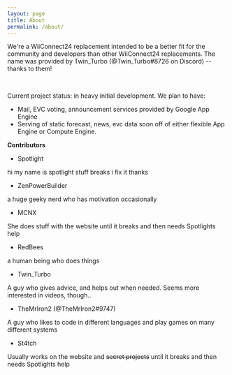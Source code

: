 ```yaml
---
layout: page
title: About
permalink: /about/
---
```

We're a WiiConnect24 replacement intended to be a better fit for the community and developers than other WiiConnect24 replacements. The name was provided by Twin_Turbo (@Twin_Turbo#8726 on Discord) -- thanks to them! 

<br>

Current project status: in heavy initial development.
We plan to have:
- Mail, EVC voting, announcement services provided by Google App Engine
- Serving of static forecast, news, evc data soon off of either flexible App Engine or Compute Engine.
   
 
 **Contributors**
 
  - Spotlight
  
  hi
my name is spotlight
stuff breaks
i fix it
thanks

  - ZenPowerBuilder
  
  a huge geeky nerd who has motivation occasionally
  
  - MCNX
  
  She does stuff with the website until it breaks and then needs Spotlights help
  
  - RedBees
  
  a human being who does things
  
  - Twin_Turbo

A guy who gives advice, and helps out when needed. Seems more interested in videos, though..

  - TheMrIron2 (@TheMrIron2#9747)
  
  A guy who likes to code in different languages and play games on many different systems
  
  - St4tch
  
  Usually works on the website and ~~secret projects~~ until it breaks and then needs Spotlights help
